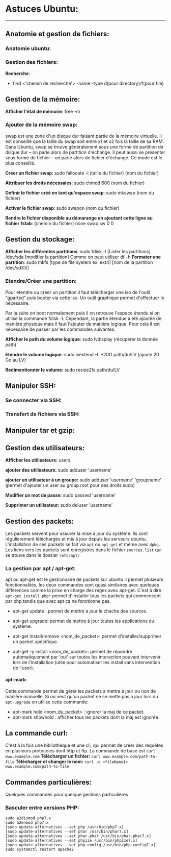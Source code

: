 # Astuces Ubuntu:
-----

## Anatomie et gestion de fichiers:
### Anatomie ubuntu:
### Gestion des fichiers:

**Recherche**:
* find <'chemin de recherche'> -name <nom> -type d(pour directory)/f(pour file)

## Gestion de la mémoire:

**Afficher l'état de mémoire**: free -m

### Ajouter de la mémoire swap:
swap est une zone d'un disque dur faisant partie de la mémoire virtuelle. Il est conseillé que la taille du swap soit entre x1 et x2 fois la taille de sa RAM. Dans Ubuntu, swap se trouve généralement sous une forme de partition de disque dur – on parle alors de partition d'échange. Il peut aussi se présenter sous forme de fichier – on parle alors de fichier d'échange. Ce mode est le plus conseillé.

**Créer un fichier swap**: sudo fallocate -l (taille du fichier) (nom du fichier)

**Attribuer les droits nécessaies**: sudo chmod 600 (nom du fichier)

**Définir le fichier créé en tant qu'espace swap**: sudo mkswap (nom du fichier)

**Activer le fichier swap**: sudo swapon (nom du fichier)

**Rendre le fichier disponible au démarange en ajoutant cette ligne au fichier fstab**: (chemin du fichier) none swap sw 0 0 

## Gestion du stockage:

**Afficher les différentes partitions**: sudo fdisk -l [Lister les partitions] /dev/sda [modifier la partition] Comme on peut utiliser df -h
**Formater une partition**: sudo mkfs [type de file system ex: ext4] [nom de la partition /dev/sdXX]

### Etendre/Créer une partition:
Pour étendre ou créer un partition il faut télécharger une iso de l'outil "gparted" puis booter via cette iso. Un outil graphique permet d'effectuer le nécessaire.

Par la suite on boot normalement puis il on retrouve l'espace étendu si on utilise la commande fdisk -l. Cependant, la partie étendue a été ajoutée de manière physique mais il faut l'ajouter de manière logique. Pour cela il est nécessaire de passer par les commandes suivantes:

**Afficher le path du volume logique**: sudo lvdisplay  (récupérer la donnée path)

**Etendre le volume logique**: sudo lvextend -L +20G path/du/LV (ajoute 20 Go au LV)

**Redimentionner le volume**: sudo resize2fs path/du/LV

## Manipuler SSH:
### Se connecter via SSH:
### Transfert de fichiers via SSH:
## Manipuler tar et gzip:

## Gestion des utilisateurs:

**Afficher les utilisateurs:** users

**ajouter des utilisateurs:** sudo adduser 'username'

**ajouter un utilisateur à un groupe:** sudo adduser 'username' 'groupname' (permet d'ajouter un user au group root pour des droits sudo)

**Modifier un mot de passe**: sudo passwd 'username'

**Supprimer un utilisateur:** sudo deluser 'username'

## Gestion des packets:

Les packets servent pour assurer la mise à jour du système. Ils sont régulièrement téléchargés et mis à jour depuis les serveurs ubuntu. L'installation de ses packets se fait via `apt` ou `apt-get` et même avec `dpkg`.
Les liens vers les packets sont enregistrés dans le fichier `sources.list` qui se trouve dans le dossier `/etc/apt/`

### La gestion par apt / apt-get:
apt ou apt-get est le gestionnaire de packets sur ubuntu il permet plusieurs fonctionnalités, les deux commandes sont quasi similaires avec quelques différences comme la prise en charge des regex avec apt-get. C'est à dire `apt-get install php*` permet d'installer tous les packets qui commencent par php tandis que avec apt ça ne fonctionne pas.

* apt-get update : permet de mettre à jour le chache des sources.

* apt-get upgrade: permet de mettre à jour toutes les applications du système.

* apt-get install/remove <nom_de_packet>: permet d'installer/supprimer un packet spécifique.

* apt-get -y install <nom_de_packet>: permet de répondre automatiquement par 'oui' sur toutes les interaction pouvant intervenir lors de l'installation (utile pour automatiser les install sans intervention de l'user).

#### apt-mark:

Cette commande permet de gérer les packets à mettre à jour ou non de manière manuelle. Si on veut qu'un packet ne se mette pas a jour lors du `apt-upgrade` on utilise cette commande:
* apt-mark hold <nom_du_packet> : ignorer la maj de ce packet.
* apt-mark showhold : afficher tous les packets dont la maj est ignorée.

## La commande curl:
C'est à la fois une bibliothèque et une cli, qui permet de créer des requêtes en plusieurs protocoles dont http et ftp. La commande de base est `curl www.example.com`
**Télécharger un fichier:** `curl www.example.com/path-to-file`
**Télécharger et changer le nom:** `curl -o <fileName1> www.example.com/path-to-file`

## Commandes particulières:

Quelques commandes pour quelque gestions particulières

### Basculer entre versions PHP:

	sudo a2dismod php7.x
	sudo a2enmod php7.x
	[sudo update-alternatives --set php /usr/bin/php7.x]
	[sudo update-alternatives --set phar /usr/bin/phar7.x]
	[sudo update-alternatives --set phar.phar /usr/bin/phar.phar7.x]
	[sudo update-alternatives --set phpize /usr/bin/phpize7.x]
	[sudo update-alternatives --set php-config /usr/bin/php-config7.x]
	sudo systemctl restart apache2